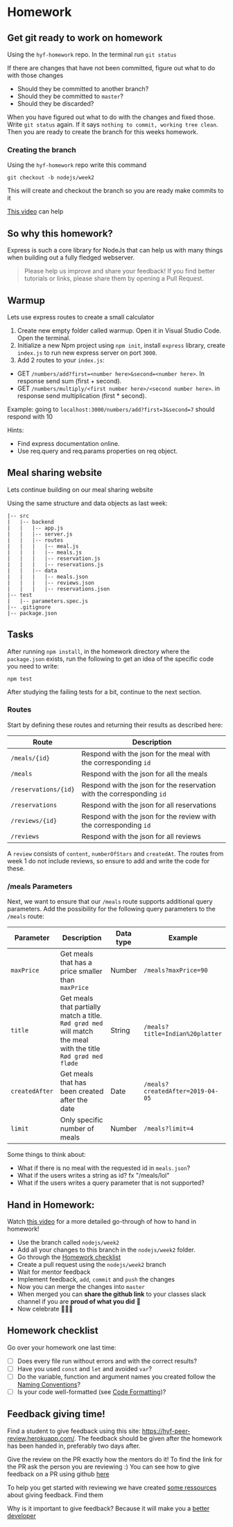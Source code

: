 # Homework

## Get git ready to work on homework

Using the `hyf-homework` repo. In the terminal run `git status`

If there are changes that have not been committed, figure out what to do with those changes
- Should they be committed to another branch?
- Should they be committed to `master`?
- Should they be discarded?

When you have figured out what to do with the changes and fixed those. Write `git status` again. If it says `nothing to commit, working tree clean`. Then you are ready to create the branch for this weeks homework.

### Creating the branch
Using the `hyf-homework` repo write this command

`git checkout -b nodejs/week2`

This will create and checkout the branch so you are ready make commits to it

[This video](https://www.youtube.com/watch?v=feyBVDhFQuk) can help
## So why this homework?

Express is such a core library for NodeJs that can help us with many things when building out a fully fledged webserver.

> Please help us improve and share your feedback! If you find better tutorials or links, please share them by opening a Pull Request.

## Warmup

Lets use express routes to create a small calculator

1. Create new empty folder called warmup. Open it in Visual Studio Code. Open the terminal.
2. Initialize a new Npm project using `npm init`, install `express` library, create `index.js` to run new express server on port `3000`.
3. Add 2 routes to your `index.js`:

- GET `/numbers/add?first=<number here>&second=<number here>`. In response send sum (first + second).
- GET `/numbers/multiply/<first number here>/<second number here>`. in response send multiplication (first \* second).

Example:
going to `localhost:3000/numbers/add?first=3&second=7` should respond with 10

Hints:

- Find express documentation online.
- Use req.query and req.params properties on req object.

## Meal sharing website

Lets continue building on our meal sharing website

Using the same structure and data objects as last week:

```
|-- src
|   |-- backend
|   |   |-- app.js
|   |   |-- server.js
|   |   |-- routes
|   |   |   |-- meal.js
|   |   |   |-- meals.js
|   |   |   |-- reservation.js
|   |   |   |-- reservations.js
|   |   |-- data
|   |   |   |-- meals.json
|   |   |   |-- reviews.json
|   |   |   |-- reservations.json
|-- test 
|   |-- parameters.spec.js
|-- .gitignore
|-- package.json
```

## Tasks

After running `npm install`, in the homework directory where the `package.json` exists, run the following to get an idea of the specific code you need to write:

    npm test
    
After studying the failing tests for a bit, continue to the next section.

### Routes

Start by defining these routes and returning their results as described here:

| Route                | Description                                                           |
| -------------------- | --------------------------------------------------------------------- |
| `/meals/{id}`        | Respond with the json for the meal with the corresponding `id`        |
| `/meals`             | Respond with the json for all the meals                               |
| `/reservations/{id}` | Respond with the json for the reservation with the corresponding `id` |
| `/reservations`      | Respond with the json for all reservations                            |
| `/reviews/{id}`      | Respond with the json for the review with the corresponding `id`      |
| `/reviews`           | Respond with the json for all reviews                                 |

A `review` consists of `content`, `numberOfStars` and `createdAt`. The routes from week 1 do not include reviews, so ensure to add and write the code for these.

### /meals Parameters

Next, we want to ensure that our `/meals` route supports additional query parameters. Add the possibility for the following query parameters to the `/meals` route:

| Parameter      | Description                                                                                                    | Data type | Example                          |
| -------------- | -------------------------------------------------------------------------------------------------------------- | --------- | -------------------------------- |
| `maxPrice`     | Get meals that has a price smaller than `maxPrice`                                                             | Number    | `/meals?maxPrice=90`             |
| `title`        | Get meals that partially match a title. `Rød grød med` will match the meal with the title `Rød grød med fløde` | String    | `/meals?title=Indian%20platter`  |
| `createdAfter` | Get meals that has been created after the date                                                                 | Date      | `/meals?createdAfter=2019-04-05` |
| `limit`        | Only specific number of meals                                                                                  | Number    | `/meals?limit=4`                 |

Some things to think about:

- What if there is no meal with the requested id in `meals.json`?
- What if the users writes a string as id? fx "/meals/lol"
- What if the users writes a query parameter that is not supported?

## Hand in Homework:

Watch [this video](https://www.youtube.com/watch?v=feyBVDhFQuk) for a more detailed go-through of how to hand in homework!

- Use the branch called `nodejs/week2`
- Add all your changes to this branch in the `nodejs/week2` folder.
- Go through the [Homework checklist](#homework-checklist)
- Create a pull request using the `nodejs/week2` branch
- Wait for mentor feedback
- Implement feedback, `add`, `commit` and `push` the changes
- Now you can merge the changes into `master`
- When merged you can **share the github link** to your classes slack channel if you are **proud of what you did** 💪
- Now celebrate 🎉🎉🎉

## Homework checklist

Go over your homework one last time:

- [ ] Does every file run without errors and with the correct results?
- [ ] Have you used `const` and `let` and avoided `var`?
- [ ] Do the variable, function and argument names you created follow the [Naming Conventions](https://github.com/HackYourFuture/fundamentals/blob/master/fundamentals/naming_conventions.md)?
- [ ] Is your code well-formatted (see [Code Formatting](https://github.com/HackYourFuture/fundamentals/blob/master/fundamentals/naming_conventions.md))?

## Feedback giving time!
Find a student to give feedback using this site: https://hyf-peer-review.herokuapp.com/. The feedback should be given after the homework has been handed in, preferably two days after. 

Give the review on the PR exactly how the mentors do it! To find the link for the PR ask the person you are reviewing :) You can see how to give feedback on a PR using github [here](https://docs.github.com/en/github/collaborating-with-issues-and-pull-requests/commenting-on-a-pull-request)

To help you get started with reviewing we have created [some ressources](https://github.com/HackYourFuture-CPH/curriculum/tree/master/review) about giving feedback. Find them 

Why is it important to give feedback? Because it will make you a [better](https://www.brightspot.com/blog/developer-life-5-reasons-why-the-code-review-process-is-critical-for-developers) [developer](https://www.sitepoint.com/the-importance-of-code-reviews/)
